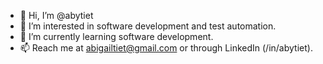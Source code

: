 - 👋 Hi, I’m @abytiet
- 👀 I’m interested in software development and test automation.
- 🌱 I’m currently learning software development.
- 📫 Reach me at abigailtiet@gmail.com or through LinkedIn (/in/abytiet).

<!---
abytiet/abytiet is a ✨ special ✨ repository because its `README.md` (this file) appears on your GitHub profile.
You can click the Preview link to take a look at your changes.
--->
